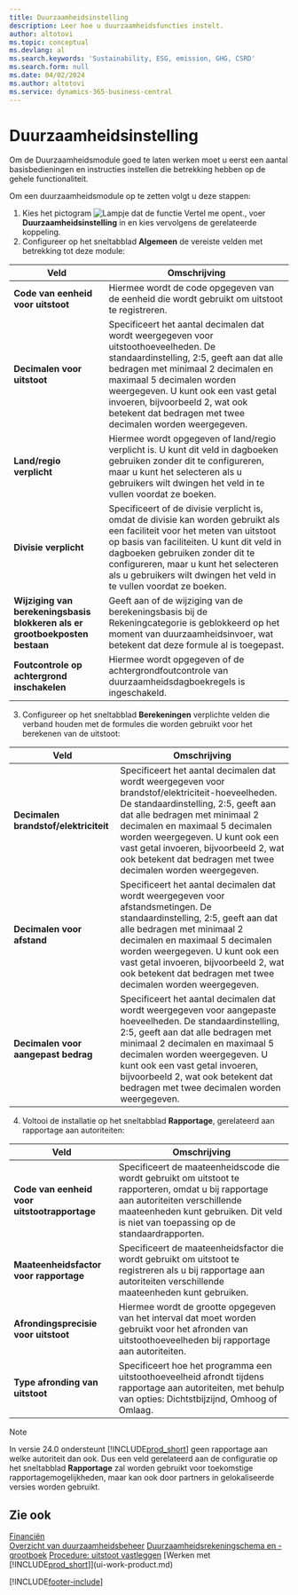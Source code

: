 ```yaml
---
title: Duurzaamheidsinstelling
description: Leer hoe u duurzaamheidsfuncties instelt.
author: altotovi
ms.topic: conceptual
ms.devlang: al
ms.search.keywords: 'Sustainability, ESG, emission, GHG, CSRD'
ms.search.form: null
ms.date: 04/02/2024
ms.author: altotovi
ms.service: dynamics-365-business-central
---
```


# <a name="sustainability-setup"></a>Duurzaamheidsinstelling

Om de Duurzaamheidsmodule goed te laten werken moet u eerst een aantal basisbedieningen en instructies instellen die betrekking hebben op de gehele functionaliteit.  

Om een ​​duurzaamheidsmodule op te zetten volgt u deze stappen:  

1. Kies het pictogram ![Lampje dat de functie Vertel me opent.](media/ui-search/search_small.png "Vertel me wat u wilt doen"), voer **Duurzaamheidsinstelling** in en kies vervolgens de gerelateerde koppeling.  
2. Configureer op het sneltabblad **Algemeen** de vereiste velden met betrekking tot deze module:   

|  Veld  |  Omschrijving  |  
|--------|--------------| 
| **Code van eenheid voor uitstoot** | Hiermee wordt de code opgegeven van de eenheid die wordt gebruikt om uitstoot te registreren. |
| **Decimalen voor uitstoot** | Specificeert het aantal decimalen dat wordt weergegeven voor uitstoothoeveelheden. De standaardinstelling, 2:5, geeft aan dat alle bedragen met minimaal 2 decimalen en maximaal 5 decimalen worden weergegeven. U kunt ook een vast getal invoeren, bijvoorbeeld 2, wat ook betekent dat bedragen met twee decimalen worden weergegeven. |
| **Land/regio verplicht** | Hiermee wordt opgegeven of land/regio verplicht is. U kunt dit veld in dagboeken gebruiken zonder dit te configureren, maar u kunt het selecteren als u gebruikers wilt dwingen het veld in te vullen voordat ze boeken. |
| **Divisie verplicht** | Specificeert of de divisie verplicht is, omdat de divisie kan worden gebruikt als een faciliteit voor het meten van uitstoot op basis van faciliteiten. U kunt dit veld in dagboeken gebruiken zonder dit te configureren, maar u kunt het selecteren als u gebruikers wilt dwingen het veld in te vullen voordat ze boeken. |
| **Wijziging van berekeningsbasis blokkeren als er grootboekposten bestaan** | Geeft aan of de wijziging van de berekeningsbasis bij de Rekeningcategorie is geblokkeerd op het moment van duurzaamheidsinvoer, wat betekent dat deze formule al is toegepast. |
| **Foutcontrole op achtergrond inschakelen** | Hiermee wordt opgegeven of de achtergrondfoutcontrole van duurzaamheidsdagboekregels is ingeschakeld. |

3.  Configureer op het sneltabblad **Berekeningen** verplichte velden die verband houden met de formules die worden gebruikt voor het berekenen van de uitstoot:  

|  Veld  |  Omschrijving  |  
|--------|--------------| 
| **Decimalen brandstof/elektriciteit** | Specificeert het aantal decimalen dat wordt weergegeven voor brandstof/elektriciteit-hoeveelheden. De standaardinstelling, 2:5, geeft aan dat alle bedragen met minimaal 2 decimalen en maximaal 5 decimalen worden weergegeven. U kunt ook een vast getal invoeren, bijvoorbeeld 2, wat ook betekent dat bedragen met twee decimalen worden weergegeven. |
| **Decimalen voor afstand** | Specificeert het aantal decimalen dat wordt weergegeven voor afstandsmetingen. De standaardinstelling, 2:5, geeft aan dat alle bedragen met minimaal 2 decimalen en maximaal 5 decimalen worden weergegeven. U kunt ook een vast getal invoeren, bijvoorbeeld 2, wat ook betekent dat bedragen met twee decimalen worden weergegeven. |
| **Decimalen voor aangepast bedrag** | Specificeert het aantal decimalen dat wordt weergegeven voor aangepaste hoeveelheden. De standaardinstelling, 2:5, geeft aan dat alle bedragen met minimaal 2 decimalen en maximaal 5 decimalen worden weergegeven. U kunt ook een vast getal invoeren, bijvoorbeeld 2, wat ook betekent dat bedragen met twee decimalen worden weergegeven. |

4.  Voltooi de installatie op het sneltabblad **Rapportage**, gerelateerd aan rapportage aan autoriteiten:   

|  Veld  |  Omschrijving  |  
|--------|--------------| 
| **Code van eenheid voor uitstootrapportage** | Specificeert de maateenheidscode die wordt gebruikt om uitstoot te rapporteren, omdat u bij rapportage aan autoriteiten verschillende maateenheden kunt gebruiken. Dit veld is niet van toepassing op de standaardrapporten. |
| **Maateenheidsfactor voor rapportage** | Specificeert de maateenheidsfactor die wordt gebruikt om uitstoot te registreren als u bij rapportage aan autoriteiten verschillende maateenheden kunt gebruiken. |
| **Afrondingsprecisie voor uitstoot** | Hiermee wordt de grootte opgegeven van het interval dat moet worden gebruikt voor het afronden van uitstoothoeveelheden bij rapportage aan autoriteiten. |
| **Type afronding van uitstoot** | Specificeert hoe het programma een uitstoothoeveelheid afrondt tijdens rapportage aan autoriteiten, met behulp van opties: Dichtstbijzijnd, Omhoog of Omlaag. |

>[!NOTE]
> In versie 24.0 ondersteunt [!INCLUDE[prod_short](includes/prod_short.md)] geen rapportage aan welke autoriteit dan ook. Dus een veld gerelateerd aan de configuratie op het sneltabblad **Rapportage** zal worden gebruikt voor toekomstige rapportagemogelijkheden, maar kan ook door partners in gelokaliseerde versies worden gebruikt.

## <a name="see-also"></a>Zie ook
[Financiën](finance.md)    
[Overzicht van duurzaamheidsbeheer](finance-manage-sustainability.md)
[Duurzaamheidsrekeningschema en -grootboek](finance-sustainability-accounts-ledger.md)
[Procedure: uitstoot vastleggen](finance-sustainability-journal.md)
[Werken met [!INCLUDE[prod_short](includes/prod_short.md)]](ui-work-product.md)


[!INCLUDE[footer-include](includes/footer-banner.md)]
